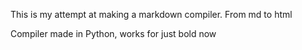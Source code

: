 This is my attempt at making a markdown compiler.
From md to html

Compiler made in Python, works for just bold now
